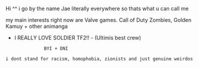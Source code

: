 
Hi ^^ i go by the name Jae literally everywhere so thats what u can call me

my main interests right now are Valve games. Call of Duty Zombies, Golden Kamuy + other animanga
 -   I REALLY LOVE SOLDIER TF2!!              -             (Ultimis best crew)
    
                    BYI + DNI
    i dont stand for racism, homophobia, zionists and just genuine weirdos

